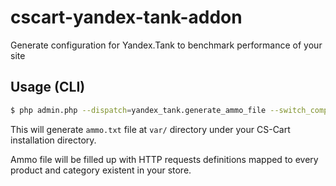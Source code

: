 # cscart-yandex-tank-addon
Generate configuration for Yandex.Tank to benchmark performance of your site

## Usage (CLI)

```bash
$ php admin.php --dispatch=yandex_tank.generate_ammo_file --switch_company_id=1
```

This will generate `ammo.txt` file at `var/` directory under your CS-Cart installation directory.

Ammo file will be filled up with HTTP requests definitions mapped to every product and category existent in your store.
